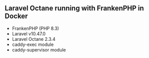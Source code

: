 ## Laravel Octane running with FrankenPHP in Docker
- FrankenPHP (PHP 8.3)
- Laravel v10.47.0
- Laravel Octane 2.3.4
- caddy-exec module
- caddy-supervisor module
